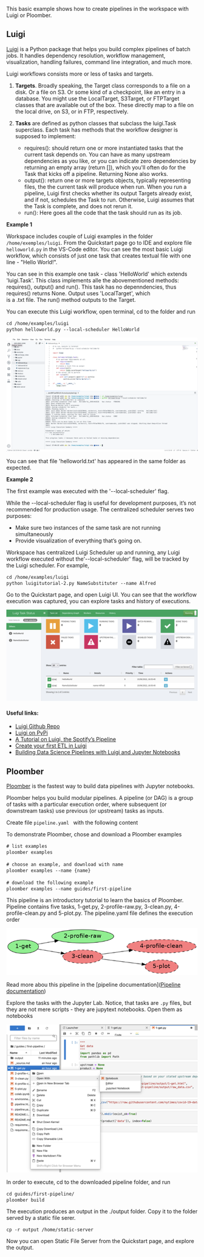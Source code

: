 This basic example shows how to create pipelines in the workspace with Luigi or Ploomber.  

## Luigi

[Luigi](https://github.com/spotify/luigi) is a Python package that helps you build complex pipelines of batch jobs. 
It handles dependency resolution, workflow management, visualization, handling failures, command line integration, and much more.  

Luigi workflows consists more or less of tasks and targets.   

1. __Targets__. Broadly speaking, the Target class corresponds to a file on a disk. Or a file on S3. 
Or some kind of a checkpoint, like an entry in a database. You might use the LocalTarget, S3Target, or FTPTarget classes 
that are available out of the box. These directly map to a file on the local drive, on S3, or in FTP, respectively.  

2. __Tasks__ are defined as python classes that subclass the luigi.Task superclass. Each task has methods that 
the workflow designer is supposed to implement:

    - requires(): should return one or more instantiated tasks that the current task depends on.
        You can have as many upstream dependencies as you like, or you can indicate zero dependencies by returning an empty array (return []), which you'll often do for the Task that kicks off a pipeline. Returning None also works.
    - output(): return one or more targets objects, typically representing files, the the current task will produce when run.
        When you run a pipeline, Luigi first checks whether its output Targets already exist, and if not, schedules the Task to run. Otherwise, Luigi assumes that the Task is complete, and does not rerun it.
    - run(): Here goes all the code that the task should run as its job.

__Example 1__

Workspace includes couple of Luigi examples in the folder `/home/exemples/luigi`. 
From the Quickstart page go to IDE and explore file `helloworld.py` in the VS-Code editor. 
You can see the most basic Luigi workflow, which consists of just one task that creates textual file with one line - "Hello World!".  

You can see in this example one task - class 'HelloWorld' which extends 'luigi.Task'. This class implements alle the abovementioned 
methods: requires(), output() and run(). This task has no depenndencies, thus requires() returns None. Output uses 'LocalTarget', which  
is a .txt file. The run() method outputs to the Target.   

You can execute this Luigi workflow, open terminal, cd to the folder and run 

```
cd /home/examples/luigi
python helloworld.py --local-scheduler HelloWorld
```

![VScode Luigi](img/vscode-luigi.png)

You can see that file 'helloworld.txt' has appeared in the same folder as expected.  

__Example 2__

The first example was executed with the '--local-scheduler' flag. 

While the --local-scheduler flag is useful for development purposes, it’s not recommended for production usage. 
The centralized scheduler serves two purposes:

- Make sure two instances of the same task are not running simultaneously
- Provide visualization of everything that’s going on.

Workspace has centralized Luigi Scheduler up and running, any Luigi workflow executed without the'--local-scheduler' flag, 
will be tracked by the Luigi scheduler. For example, 
 
```
cd /home/examples/luigi
python luigitutorial-2.py NameSubstituter --name Alfred
```

Go to the Quickstart page, and open Luigi UI. You can see that the workflow execution was captured, you can explore 
tasks and history of executions. 

![Luigi UI](img/luigi-ui.png)


#### Useful links:

- [Luigi Github Repo](https://github.com/spotify/luigi)
- [Luigi on PyPi](https://pypi.org/project/luigi/)
- [A Tutorial on Luigi, the Spotify’s Pipeline](https://towardsdatascience.com/a-tutorial-on-luigi-spotifys-pipeline-5c694fb4113e)
- [Create your first ETL in Luigi](http://blog.adnansiddiqi.me/create-your-first-etl-in-luigi/)
- [Building Data Science Pipelines with Luigi and Jupyter Notebooks](https://intoli.com/blog/luigi-jupyter-notebooks/)


## Ploomber

[Ploomber](https://ploomber.io/) is the fastest way to build data pipelines with Jupyter notebooks. 

Ploomber helps you build modular pipelines. A pipeline (or DAG) is a group of tasks with a particular execution order, 
where subsequent (or downstream tasks) use previous (or upstream) tasks as inputs.  

Create file `pipeline.yaml ` with the following content 

To demonstrate Ploomber, chose and download a Ploomber examples 

```
# list examples
ploomber examples

# choose an example, and download with name
ploomber examples --name {name}

# download the following example
ploomber examples --name guides/first-pipeline 
```

This pipeline is an introductory tutorial to learn the basics of Ploomber. Pipeline contains five tasks, 1-get.py, 
2-profile-raw.py, 3-clean.py, 4-profile-clean.py and 5-plot.py. The pipeline.yaml file defines the execution order 

![Ploomber pipeline](img/ploomber-example-pipeline.png) 

Read more abou this pipeline in the [pipeline documentation]([Pipeline documentation](https://github.com/ploomber/projects/blob/master/guides/first-pipeline/README.ipynb))  

Explore the tasks with the Jupyter Lab. Notice, that tasks are `.py` files, but they are not mere scripts - they 
are jupytext notebooks. Open them as notebooks 

![Ploomber py nottebooks](img/ploomber-py-notebook.png) 

In order to execute, cd to the downloaded pipeline folder, and run 

```
cd guides/first-pipeline/
ploomber build
```

The execution produces an output in the ./output folder. Copy it to the folder served by a static file serer.  

```
cp -r output /home/static-server
```

Now you can open Static File Server from the Quickstart page, and explore the output. 





